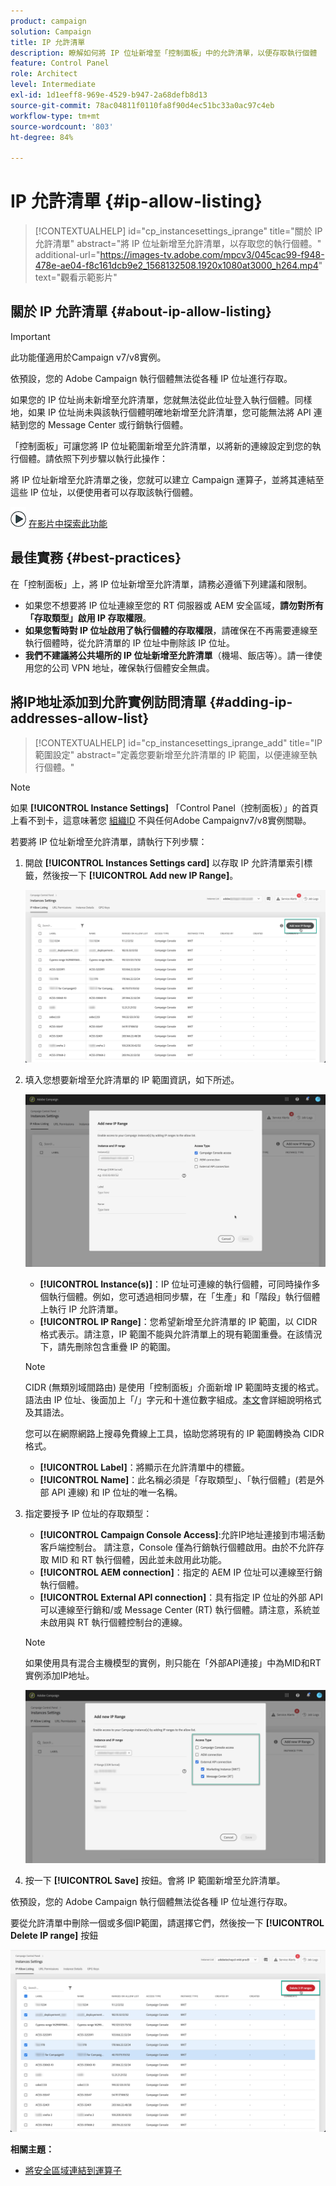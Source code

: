 ```yaml
---
product: campaign
solution: Campaign
title: IP 允許清單
description: 瞭解如何將 IP 位址新增至「控制面板」中的允許清單，以便存取執行個體
feature: Control Panel
role: Architect
level: Intermediate
exl-id: 1d1eeff8-969e-4529-b947-2a68defb8d13
source-git-commit: 78ac04811f0110fa8f90d4ec51bc33a0ac97c4eb
workflow-type: tm+mt
source-wordcount: '803'
ht-degree: 84%

---
```


# IP 允許清單 {#ip-allow-listing}

>[!CONTEXTUALHELP]
>id="cp_instancesettings_iprange"
>title="關於 IP 允許清單"
>abstract="將 IP 位址新增至允許清單，以存取您的執行個體。"
>additional-url="https://images-tv.adobe.com/mpcv3/045cac99-f948-478e-ae04-f8c161dcb9e2_1568132508.1920x1080at3000_h264.mp4" text="觀看示範影片"

## 關於 IP 允許清單 {#about-ip-allow-listing}

>[!IMPORTANT]
>
>此功能僅適用於Campaign v7/v8實例。

依預設，您的 Adobe Campaign 執行個體無法從各種 IP 位址進行存取。

如果您的 IP 位址尚未新增至允許清單，您就無法從此位址登入執行個體。同樣地，如果 IP 位址尚未與該執行個體明確地新增至允許清單，您可能無法將 API 連結到您的 Message Center 或行銷執行個體。

「控制面板」可讓您將 IP 位址範圍新增至允許清單，以將新的連線設定到您的執行個體。請依照下列步驟以執行此操作：

將 IP 位址新增至允許清單之後，您就可以建立 Campaign 運算子，並將其連結至這些 IP 位址，以便使用者可以存取該執行個體。

![](assets/do-not-localize/how-to-video.png) [在影片中探索此功能](https://experienceleague.adobe.com/docs/campaign-classic-learn/control-panel/instance-settings/ip-allow-listing.html#instance-settings)

## 最佳實務 {#best-practices}

在「控制面板」上，將 IP 位址新增至允許清單，請務必遵循下列建議和限制。

* 如果您不想要將 IP 位址連線至您的 RT 伺服器或 AEM 安全區域，**請勿對所有「存取類型」啟用 IP 存取權限**。
* **如果您暫時對 IP 位址啟用了執行個體的存取權限**，請確保在不再需要連線至執行個體時，從允許清單的 IP 位址中刪除該 IP 位址。
* **我們不建議將公共場所的 IP 位址新增至允許清單**（機場、飯店等）。請一律使用您的公司 VPN 地址，確保執行個體安全無虞。

## 將IP地址添加到允許實例訪問清單 {#adding-ip-addresses-allow-list}

>[!CONTEXTUALHELP]
>id="cp_instancesettings_iprange_add"
>title="IP 範圍設定"
>abstract="定義您要新增至允許清單的 IP 範圍，以便連線至執行個體。"

>[!NOTE]
>
>如果 **[!UICONTROL Instance Settings]** 「Control Panel（控制面板）」的首頁上看不到卡，這意味著您 [組織ID](https://experienceleague.adobe.com/docs/core-services/interface/administration/organizations.html?lang=zh-Hant) 不與任何Adobe Campaignv7/v8實例關聯。

若要將 IP 位址新增至允許清單，請執行下列步驟：

1. 開啟 **[!UICONTROL Instances Settings card]** 以存取 IP 允許清單索引標籤，然後按一下 **[!UICONTROL Add new IP Range]**。



   ![](assets/ip_whitelist_list1.png)

1. 填入您想要新增至允許清單的 IP 範圍資訊，如下所述。

   ![](assets/ip_whitelist_add1.png)

   * **[!UICONTROL Instance(s)]**：IP 位址可連線的執行個體，可同時操作多個執行個體。例如，您可透過相同步驟，在「生產」和「階段」執行個體上執行 IP 允許清單。
   * **[!UICONTROL IP Range]**：您希望新增至允許清單的 IP 範圍，以 CIDR 格式表示。請注意，IP 範圍不能與允許清單上的現有範圍重疊。在該情況下，請先刪除包含重疊 IP 的範圍。

   >[!NOTE]
   >
   >CIDR (無類別域間路由) 是使用「控制面板」介面新增 IP 範圍時支援的格式。語法由 IP 位址、後面加上「/」字元和十進位數字組成。[本文](https://whatismyipaddress.com/cidr)會詳細說明格式及其語法。
   >
   >您可以在網際網路上搜尋免費線上工具，協助您將現有的 IP 範圍轉換為 CIDR 格式。

   * **[!UICONTROL Label]**：將顯示在允許清單中的標籤。
   * **[!UICONTROL Name]**：此名稱必須是「存取類型」、「執行個體」(若是外部 API 連線) 和 IP 位址的唯一名稱。


1. 指定要授予 IP 位址的存取類型：

   * **[!UICONTROL Campaign Console Access]**:允許IP地址連接到市場活動客戶端控制台。 請注意，Console 僅為行銷執行個體啟用。由於不允許存取 MID 和 RT 執行個體，因此並未啟用此功能。
   * **[!UICONTROL AEM connection]**：指定的 AEM IP 位址可以連線至行銷執行個體。
   * **[!UICONTROL External API connection]**：具有指定 IP 位址的外部 API 可以連線至行銷和/或 Message Center (RT) 執行個體。請注意，系統並未啟用與 RT 執行個體控制台的連線。

   >[!NOTE]
   >
   >如果使用具有混合主機模型的實例，則只能在「外部API連接」中為MID和RT實例添加IP地址。

   ![](assets/ip_whitelist_acesstype.png)

1. 按一下 **[!UICONTROL Save]** 按鈕。會將 IP 範圍新增至允許清單。

   <!--![](assets/ip_whitelist_added.png)-->

依預設，您的 Adobe Campaign 執行個體無法從各種 IP 位址進行存取。

要從允許清單中刪除一個或多個IP範圍，請選擇它們，然後按一下 **[!UICONTROL Delete IP range]** 按鈕

![](assets/ip_whitelist_delete.png)

**相關主題：**

* [將安全區域連結到運算子](https://experienceleague.adobe.com/docs/campaign-classic/using/installing-campaign-classic/additional-configurations/security-zones.html#linking-a-security-zone-to-an-operator)

